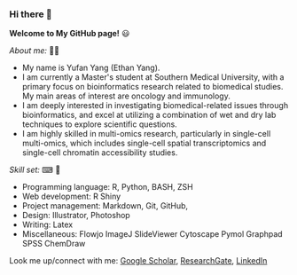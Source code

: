 ### Hi there 👋

<!--
**EthanYang993/EthanYang993** is a ✨ _special_ ✨ repository because its `README.md` (this file) appears on your GitHub profile.

Here are some ideas to get you started:

- 🔭 I’m currently working on ...
- 🌱 I’m currently learning ...
- 👯 I’m looking to collaborate on ...
- 🤔 I’m looking for help with ...
- 💬 Ask me about ...
- 📫 How to reach me: ...
- 😄 Pronouns: ...
- ⚡ Fun fact: ...
-->

**Welcome to My GitHub page!** 😃

*About me:* 🙋‍♂️

* My name is Yufan Yang (Ethan Yang).
* I am currently a Master's student at Southern Medical University, with a primary focus on bioinformatics research related to biomedical studies. My main areas of interest are oncology and immunology.
* I am deeply interested in investigating biomedical-related issues through bioinformatics, and excel at utilizing a combination of wet and dry lab techniques to explore scientific questions.
* I am highly skilled in multi-omics research, particularly in single-cell multi-omics, which includes single-cell spatial transcriptomics and single-cell chromatin accessibility studies.
  
*Skill set:* ⌨ 🔬

* Programming language: R, Python, BASH, ZSH
* Web development: R Shiny
* Project management: Markdown, Git, GitHub, 
* Design: Illustrator, Photoshop
* Writing: Latex
* Miscellaneous: Flowjo ImageJ SlideViewer Cytoscape Pymol Graphpad SPSS ChemDraw


Look me up/connect with me: 
[Google Scholar](https://scholar.google.co.uk/citations?user=dtWJOOYAAAAJ&hl=zh-CN),
[ResearchGate](),
[LinkedIn]()

